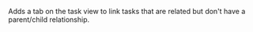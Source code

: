 Adds a tab on the task view to link tasks that are related but don't have a parent/child relationship.
